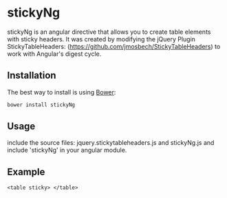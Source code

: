 stickyNg
==================
stickyNg is an angular directive that allows you to create table elements with sticky headers. It was created by modifying the jQuery Plugin StickyTableHeaders: (https://github.com/jmosbech/StickyTableHeaders) to work with Angular's digest cycle.

Installation
------------
The best way to install is using [Bower](http://bower.io/):

```bash
bower install stickyNg
```

Usage
-----

include the source files: jquery.stickytableheaders.js and stickyNg.js and include 'stickyNg' in your angular module.

Example
-------

```
<table sticky> </table>
```